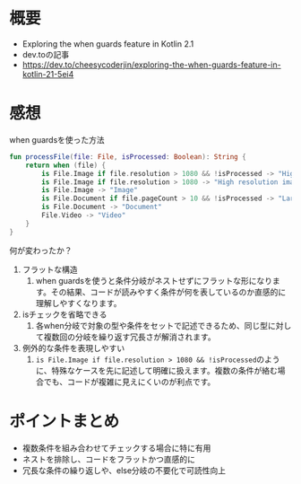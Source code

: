 # 概要
- Exploring the when guards feature in Kotlin 2.1
- dev.toの記事
- https://dev.to/cheesycoderjin/exploring-the-when-guards-feature-in-kotlin-21-5ei4

# 感想
when guardsを使った方法
```kotlin
fun processFile(file: File, isProcessed: Boolean): String {
    return when (file) {
        is File.Image if file.resolution > 1080 && !isProcessed -> "High resolution unprocessed image"
        is File.Image if file.resolution > 1080 -> "High resolution image"
        is File.Image -> "Image"
        is File.Document if file.pageCount > 10 && !isProcessed -> "Large unprocessed document"
        is File.Document -> "Document"
        File.Video -> "Video"
    }
}
```
何が変わったか？
1. フラットな構造
   1. when guardsを使うと条件分岐がネストせずにフラットな形になります。その結果、コードが読みやすく条件が何を表しているのか直感的に理解しやすくなります。
2. isチェックを省略できる
   1. 各when分岐で対象の型や条件をセットで記述できるため、同じ型に対して複数回の分岐を繰り返す冗長さが解消されます。
3. 例外的な条件を表現しやすい
   1. `is File.Image if file.resolution > 1080 && !isProcessed`のように、特殊なケースを先に記述して明確に扱えます。複数の条件が絡む場合でも、コードが複雑に見えにくいのが利点です。

# ポイントまとめ
- 複数条件を組み合わせてチェックする場合に特に有用
- ネストを排除し、コードをフラットかつ直感的に
- 冗長な条件の繰り返しや、else分岐の不要化で可読性向上